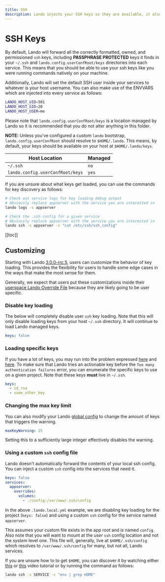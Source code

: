 ```yaml
---
title: SSH
description: Lando injects your SSH keys so they are available, it also will create and post SSH keys for outside services like Pantheon and GitHub as needed.
---
```


# SSH Keys

By default, Lando will forward all the correctly formatted, owned, and permissioned `ssh` keys, including **PASSPHRASE PROTECTED** keys it finds in your `~/.ssh` and `lando.config.userConfRoot/keys` directories into each service. This means that you should be able to use your ssh keys like you were running commands natively on your machine.

Additionally, Lando will set the default SSH user inside your services to whatever is your host username. You can also make use of the ENVVARS which are injected into every service as follows:

```bash
LANDO_HOST_UID=501
LANDO_HOST_GID=20
LANDO_HOST_USER=me
```

Please note that `lando.config.userConfRoot/keys` is a location managed by Lando so it is recommended that you do not alter anything in this folder.

**NOTE:** Unless you've configured a custom `lando` bootstrap, `lando.config.userConfRoot` should resolve to `$HOME/.lando`. This means, by default, your keys should be available on your host at `$HOME/.lando/keys`.

| Host Location | Managed |
| -- | -- |
| `~/.ssh` | `no` |
| `lando.config.userConfRoot/keys` | `yes` |

If you are unsure about what keys get loaded, you can use the commands for key discovery as follows:

```bash
# Check out service logs for key loading debug output
# Obviously replace appserver with the service you are interested in
lando logs -s appserver

# Check the .ssh config for a given service
# Obviously replace appserver with the service you are interested in
lando ssh -s appserver -c "cat /etc/ssh/ssh_config"
```

[[toc]]

## Customizing

Starting with Lando [3.0.0-rrc.5](https://github.com/lando/lando/releases/tag/v3.0.0-rrc.5), users can customize the behavior of key loading. This provides the flexibility for users to handle some edge cases in the ways that make the most sense for them.

Generally, we expect that users put these customizations inside their [userspace Lando Override File](../landofile/index.md#override-file) because they are likely going to be user specific.

### Disable key loading

The below will completely disable user `ssh` key loading. Note that this will only disable loading keys from your host `~/.ssh` directory. It will continue to load Lando managed keys.

```yaml
keys: false
```

### Loading specific keys

If you have a lot of keys, you may run into the problem expressed [here](https://github.com/lando/lando/issues/2031) and [here](https://github.com/lando/lando/issues/1956). To make sure that Lando tries an actionable key before the `Too many authentication failures` error, you can enumerate the specific keys to use on a given project. Note that these keys **must** live in `~/.ssh`.

```yaml
keys:
  - id_rsa
  - some_other_key
```

### Changing the max key limit

You can also modify your Lando [global config](./global.md) to change the amount of keys that triggers the warning.

```yaml
maxKeyWarning: 25
```

Setting this to a sufficiently large integer effectively disables the warning.

### Using a custom `ssh` config file

Lando doesn't automatically forward the contents of your local ssh config. You can inject a custom `ssh` config into the services that need it.

```yaml
keys: false
services:
  appserver:
    overrides:
      volumes:
        - ./config:/var/www/.ssh/config
```

In the above `.lando.local.yml` example, we are disabling key loading for the project (`keys: false`) and using a custom `ssh` config for the service named `appserver`.

This assumes your custom file exists in the app root and is named `config`. Also note that you will want to mount at the _user_ `ssh` config location and not the _system_ level one. This file will, generally, live at `$HOME/.ssh/config` which resolves to `/var/www/.ssh/config` for many, but not all, Lando services.

If you are unsure how to to get `$HOME`, you can discover it by watching either [this](https://www.youtube.com/watch?v=JVj61ZX_8Cs) or [this](https://www.youtube.com/watch?v=1vrEljMfXYo) video tutorial or by running the command as follows:

```bash
lando ssh -s SERVICE -c "env | grep HOME"
```
